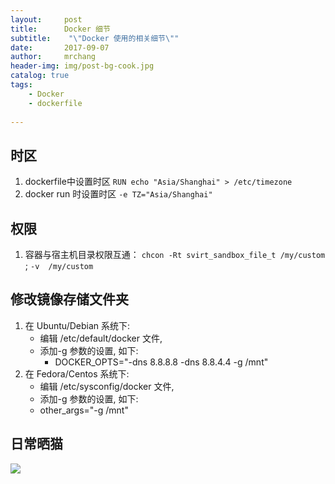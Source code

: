 ```yaml
---
layout:     post
title:      Docker 细节 
subtitle:    "\"Docker 使用的相关细节\""
date:       2017-09-07
author:     mrchang
header-img: img/post-bg-cook.jpg
catalog: true
tags:
    - Docker
    - dockerfile
   
---
```


## 时区
1. dockerfile中设置时区 `RUN echo "Asia/Shanghai" > /etc/timezone`
2. docker run 时设置时区 `-e TZ="Asia/Shanghai" `

## 权限
1. 容器与宿主机目录权限互通： `chcon -Rt svirt_sandbox_file_t /my/custom` ; `-v  /my/custom `

## 修改镜像存储文件夹
1. 在 Ubuntu/Debian 系统下:
	* 编辑 /etc/default/docker 文件, 
	* 添加-g 参数的设置, 如下:
 		* DOCKER_OPTS="-dns 8.8.8.8 -dns 8.8.4.4 -g /mnt"
2. 在 Fedora/Centos 系统下:
	* 编辑 /etc/sysconfig/docker 文件,
	*  添加-g 参数的设置, 如下:
      * other_args="-g /mnt"

## 日常晒猫

![](http://cdn-blog.jetbrains.org.cn/17-9-9/75914381.jpg)